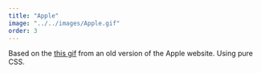 ```yaml
---
title: "Apple"
image: "../../images/Apple.gif"
order: 3
---
```


Based on the [this gif](https://nmcdn.io/e186d21f8c7946a19faed23c3da2f0da/347bed083486499c98f1609efa95efbd/files/blog-drafts/the-rise-of-animation-in-web-design/animation-apple-menu.gif) from an old version of the Apple website. Using pure CSS.
